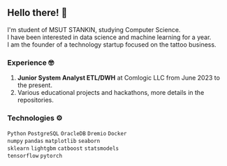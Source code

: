 ## Hello there! 👋
I'm student of MSUT STANKIN, studying Computer Science.  
I have been interested in data science and machine learning for a year.  
I am the founder of a technology startup focused on the tattoo business.  

### Experience 🤓
1. **Junior System Analyst ETL/DWH** at Comlogic LLC from June 2023 to the present.  
2. Various educational projects and hackathons, more details in the repositories.  

### Technologies ⚙️
`Python` `PostgreSQL` `OracleDB` `Dremio` `Docker`  
`numpy` `pandas` `matplotlib` `seaborn`  
`sklearn` `lightgbm` `catboost` `statsmodels`  
`tensorflow` `pytorch`
